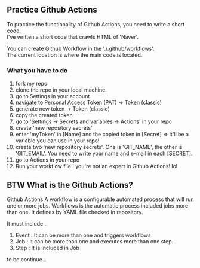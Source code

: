 ## Practice Github Actions

To practice the functionality of Github Actions, you need to write a short code.  
I've written a short code that crawls HTML of 'Naver'.

You can create Github Workflow in the './.github/workflows'.  
The current location is where the main code is located.

### What you have to do
1. fork my repo
2. clone the repo in your local machine.
3. go to Settings in your account
4. navigate to Personal Access Token (PAT) -> Token (classic)
5. generate new token -> Token (classic)
6. copy the created token
7. go to 'Settings -> Secrets and variables -> Actions' in your repo
8. create 'new repository secrets'
9. enter 'myToken' in [Name] and the copied token in [Secret] => it'll be a variable you can use in your repo!
10. create two 'new repository secrets'. One is 'GIT_NAME', the other is 'GIT_EMAIL'. You need to write your name and e-mail in each [SECRET].
11. go to Actions in your repo
12. Run your workflow file ! you're not an expert in Github Actions! lol

## BTW What is the Github Actions?
Github Actions
A workflow is a configurable automated process that will run one or more jobs.
Workflows is the automatic process included jobs more than one. It defines by YAML file checked in repository.

It must include ..
1. Event : It can be more than one and triggers workflows
2. Job : It can be more than one and executes more than one step.
3. Step : It is included in Job
   


to be continue...
